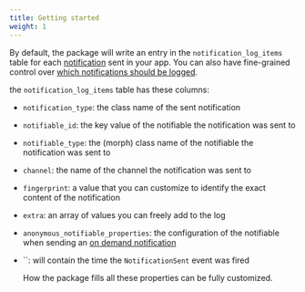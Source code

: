 ```yaml
---
title: Getting started
weight: 1
---
```


By default, the package will write an entry in the `notification_log_items` table for each [notification](https://laravel.com/docs/10.x/notifications) sent in your app. You can also have fine-grained control over [which notifications should be logged](/docs/laravel-notification-log/v1/basic-usage/determining-which-notificiations-get-logged).

the `notification_log_items` table has these columns:

- `notification_type`: the class name of the sent notification
- `notifiable_id`: the key value of the notifiable the notification was sent to
- `notifiable_type`: the (morph) class name of the notifiable the notification was sent to
- `channel`: the name of the channel the notification was sent to
- `fingerprint`: a value that you can customize to identify the exact content of the notification
- `extra`: an array of values you can freely add to the log
- `anonymous_notifiable_properties`: the configuration of the notifiable when sending an [on demand notification](https://laravel.com/docs/10.x/notifications#on-demand-notifications)
- ``: will contain the time the `NotificationSent` event was fired

  How the package fills all these properties can be fully customized.
